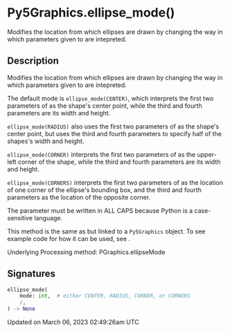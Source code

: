 # Py5Graphics.ellipse_mode()

Modifies the location from which ellipses are drawn by changing the way in which parameters given to [](py5graphics_ellipse) are intepreted.

## Description

Modifies the location from which ellipses are drawn by changing the way in which parameters given to [](py5graphics_ellipse) are intepreted.

The default mode is `ellipse_mode(CENTER)`, which interprets the first two parameters of [](py5graphics_ellipse) as the shape's center point, while the third and fourth parameters are its width and height.

`ellipse_mode(RADIUS)` also uses the first two parameters of [](py5graphics_ellipse) as the shape's center point, but uses the third and fourth parameters to specify half of the shapes's width and height.

`ellipse_mode(CORNER)` interprets the first two parameters of [](py5graphics_ellipse) as the upper-left corner of the shape, while the third and fourth parameters are its width and height.

`ellipse_mode(CORNERS)` interprets the first two parameters of [](py5graphics_ellipse) as the location of one corner of the ellipse's bounding box, and the third and fourth parameters as the location of the opposite corner.

The parameter must be written in ALL CAPS because Python is a case-sensitive language.

This method is the same as [](sketch_ellipse_mode) but linked to a `Py5Graphics` object. To see example code for how it can be used, see [](sketch_ellipse_mode).

Underlying Processing method: PGraphics.ellipseMode

## Signatures

```python
ellipse_mode(
    mode: int,  # either CENTER, RADIUS, CORNER, or CORNERS
    /,
) -> None
```

Updated on March 06, 2023 02:49:26am UTC
